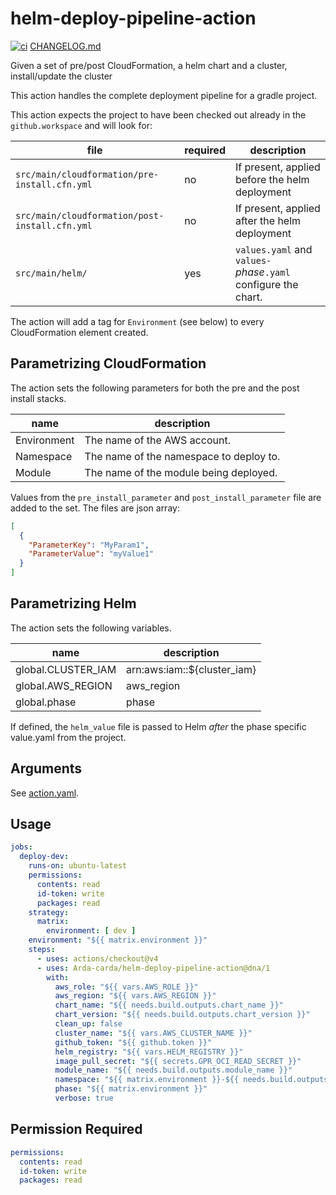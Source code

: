 # helm-deploy-pipeline-action

[![ci](https://github.com/Arda-cards/helm-deploy-pipeline-action/actions/workflows/ci.yaml/badge.svg?branch=main)](https://github.com/Arda-cards/helm-deploy-pipeline-action/actions/workflows/ci.yaml?query=branch%3Amain)
[CHANGELOG.md](CHANGELOG.md)

Given a set of pre/post CloudFormation, a helm chart and a cluster, install/update the cluster

This action handles the complete deployment pipeline for a gradle project.

This action expects the project to have been checked out already in the `github.workspace` and will look for:

| file                                           | required | description                                                    |
|------------------------------------------------|----------|----------------------------------------------------------------|
| `src/main/cloudformation/pre-install.cfn.yml`  | no       | If present, applied before the helm deployment                 |
| `src/main/cloudformation/post-install.cfn.yml` | no       | If present, applied after the helm deployment                  |
| `src/main/helm/`                               | yes      | `values.yaml` and `values-`*phase*`.yaml` configure the chart. |

The action will add a tag for `Environment` (see below) to every CloudFormation element created.

## Parametrizing CloudFormation

The action sets the following parameters for both the pre and the post install stacks.

| name        | description                             |
|-------------|-----------------------------------------|
| Environment | The name of the AWS account.            |
| Namespace   | The name of the namespace to deploy to. |
| Module      | The name of the module being deployed.  |

Values from the `pre_install_parameter` and `post_install_parameter` file are added to the set.
The files are json array:

```json
[
  {
    "ParameterKey": "MyParam1",
    "ParameterValue": "myValue1"
  }
]
```

## Parametrizing Helm

The action sets the following variables.

| name               | description                 |
|--------------------|-----------------------------|
| global.CLUSTER_IAM | arn:aws:iam::${cluster_iam} |
| global.AWS_REGION  | aws_region                  |
| global.phase       | phase                       |

If defined, the `helm_value` file is passed to Helm *after* the phase specific value.yaml from the project.

## Arguments

See [action.yaml](action.yaml).

## Usage

```yaml
jobs:
  deploy-dev:
    runs-on: ubuntu-latest
    permissions:
      contents: read
      id-token: write
      packages: read
    strategy:
      matrix:
        environment: [ dev ]
    environment: "${{ matrix.environment }}"
    steps:
      - uses: actions/checkout@v4
      - uses: Arda-carda/helm-deploy-pipeline-action@dna/1
        with:
          aws_role: "${{ vars.AWS_ROLE }}"
          aws_region: "${{ vars.AWS_REGION }}"
          chart_name: "${{ needs.build.outputs.chart_name }}"
          chart_version: "${{ needs.build.outputs.chart_version }}"
          clean_up: false
          cluster_name: "${{ vars.AWS_CLUSTER_NAME }}"
          github_token: "${{ github.token }}"
          helm_registry: "${{ vars.HELM_REGISTRY }}"
          image_pull_secret: "${{ secrets.GPR_OCI_READ_SECRET }}"
          module_name: "${{ needs.build.outputs.module_name }}"
          namespace: "${{ matrix.environment }}-${{ needs.build.outputs.module_name }}"
          phase: "${{ matrix.environment }}"
          verbose: true
```

## Permission Required

```yaml
permissions:
  contents: read
  id-token: write
  packages: read
```
